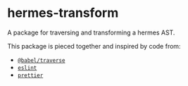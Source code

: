 # hermes-transform

A package for traversing and transforming a hermes AST.

This package is pieced together and inspired by code from:
- [`@babel/traverse`](https://github.com/babel/babel/tree/35ec4394a72e6fc88553ce7dcf0fb1c91d9505a9/packages/babel-traverse)
- [`eslint`](https://github.com/eslint/eslint/tree/e926b1735c77bf55abc1150b060a535a6c4e2778)
- [`prettier`](https://github.com/prettier/prettier/tree/7054df719e1789a71ce9e28b5a5452bc60fd42e7)
